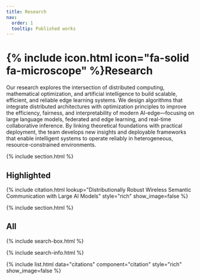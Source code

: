 ```yaml
---
title: Research
nav:
  order: 1
  tooltip: Published works
---
```


# {% include icon.html icon="fa-solid fa-microscope" %}Research

Our research explores the intersection of distributed computing, mathematical optimization, and artificial intelligence to build scalable, efficient, and reliable edge learning systems. We design algorithms that integrate distributed architectures with optimization principles to improve the efficiency, fairness, and interpretability of modern AI-edge—focusing on large language models, federated and edge learning, and real-time collaborative inference. By linking theoretical foundations with practical deployment, the team develops new insights and deployable frameworks that enable intelligent systems to operate reliably in heterogeneous, resource-constrained environments.

{% include section.html %}

## Highlighted

{% include citation.html lookup="Distributionally Robust Wireless Semantic Communication with Large AI Models" style="rich" show_image=false %}

{% include section.html %}

## All

{% include search-box.html %}

{% include search-info.html %}

{% include list.html data="citations" component="citation" style="rich" show_image=false %}
